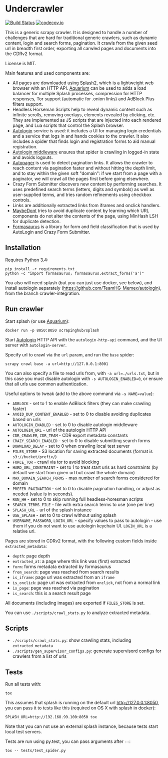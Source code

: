 Undercrawler
============

[![Build Status](https://travis-ci.org/TeamHG-Memex/undercrawler.svg?branch=master)](https://travis-ci.org/TeamHG-Memex/undercrawler)
[![codecov.io](https://codecov.io/github/TeamHG-Memex/undercrawler/coverage.svg?branch=master)](https://codecov.io/github/TeamHG-Memex/undercrawler?branch=master)

This is a generic scrapy crawler. It is designed to handle a number
of challenges that are hard for traditional generic crawlers, such as
dynamic content, login and search forms, pagination. It crawls from the given
seed url in breadth first order,
exporting all carwled pages and documents into the CDRv2 format.

License is MIT.

Main features and used components are:

- All pages are downloaded using [Splash2](https://github.com/scrapinghub/splash),
  which is a lightweight web browser with an HTTP API.
  [Aquarium](https://github.com/TeamHG-Memex/aquarium) can be used to
  adds a load balancer for multiple Splash processes,
  compression for HTTP responses, Tor support (automatic for .onion links) and
  AdBlock Plus filters support.
- Headless Horseman Scripts help to reveal dynamic content
  such as infinite scrolls, removing overlays,
  elements revealed by clicking, etc.
  They are implemented as JS scripts that are injected into each rendered page,
  and Lua scripts that control the Splash browser.
- [Autologin](https://github.com/TeamHG-Memex/autologin) service is used:
  it includes a UI for managing login credentials and a service that logs in
  and hands cookies to the crawler.
  It also includes a spider that finds login and registration forms
  to aid manual registration.
- [Autologin middleware](https://github.com/TeamHG-Memex/autologin-middleware)
  ensures that spider is crawling in logged-in state and avoids logouts.
- [Autopager](https://github.com/TeamHG-Memex/autopager) is used to detect
  pagination links. It allows the crawler to reach content via pagination
  faster and without hitting the depth limit,
  and to stay within the given soft "domain":
  if we start from a page with a paginator,
  we will crawl all the pages first before going elsewhere.
- Crazy Form Submitter discovers new content by performing searches.
  It uses predefined search terms (letters, digits and symbols) as well as
  user-supplied terms, and tries random refinements using checkbox controls.
- Links are additionally extracted links from iframes and onclick handlers.
- [MaybeDont](https://github.com/TeamHG-Memex/MaybeDont)
  tries to avoid duplicate content by learning which URL
  components do not alter the contents of the page, using MinHash LSH
  for duplicate detection.
- [Formasaurus](https://github.com/TeamHG-Memex/Formasaurus) is a library
  for form and field classification that is used by AutoLogin and
  Crazy Form Submitter.


Installation
------------

Requires Python 3.4:

    pip install -r requirements.txt
    python -c "import formasaurus; formasaurus.extract_forms('a')"

You also will need splash (but you can just use docker, see below),
and install autologin separately (https://github.com/TeamHG-Memex/autologin),
from the branch crawler-integration.

Run crawler
-----------

Start splash (or use [Aquarium](https://github.com/TeamHG-Memex/aquarium)):

    docker run -p 8050:8050 scrapinghub/splash

Start [Autologin](https://github.com/TeamHG-Memex/autologin) HTTP API
with the ``autologin-http-api`` command,
and the UI server with ``autologin-server``.

Specify url to crawl via the ``url`` param, and run the ``base`` spider:

    scrapy crawl base -a url=http://127.0.0.1:8001

You can also specify a file to read urls from, with ``-a url=./urls.txt``,
but in this case you must disable autologin with ``-s AUTOLOGIN_ENABLED=0``,
or ensure that all urls use common authentication.

Useful options to tweak (add to the above command via ``-s NAME=value``):

- ``ADBLOCK`` - set to 1 to enable AdBlock filters (they can make crawling faster)
- ``AVOID_DUP_CONTENT_ENABLED`` - set to 0 to disable avoiding duplicates
  based on urls
- ``AUTOLOGIN_ENABLED`` - set to 0 to disable autologin middleware
- ``AUTOLOGIN_URL`` - url of the autologin HTTP API
- ``CDR_CRAWLER``, ``CDR_TEAM`` - CDR export metadata constants
- ``CRAZY_SEARCH_ENABLED`` - set to 0 to disable submitting search forms
- ``DOWNLOAD_DELAY`` - set to 0 when crawling local test server
- ``FILES_STORE`` - S3 location for saving extracted documents
  (format is ``s3://bucket/prefix/``)
- ``FORCE_TOR`` - crawl via tor to avoid blocking
- ``HARD_URL_CONSTRAINT`` - set to 1 to treat start urls as hard constraints
  (by default we start from given url but crawl the whole domain)
- ``MAX_DOMAIN_SEARCH_FORMS`` - max number of search forms considered for domain
- ``PREFER_PAGINATION`` - set to 0 to disable pagination handling, or adjust
  as needed (value is in seconds).
- ``RUN_HH`` - set to 0 to skip running full headless-horesman scripts
- ``SEARCH_TERMS_FILE`` - file with extra search terms to use (one per line)
- ``SPLASH_URL`` - url of the splash instance
- ``USE_SPLASH`` - set to 0 to crawl without using splash
- ``USERNAME``, ``PASSWORD``, ``LOGIN_URL`` - specify values to pass to
  autologin - use them if you do not want to use autologin keychain UI.
  ``LOGIN_URL`` is a relative url.

Pages are stored in CDRv2 format, with the following custom fields inside
``extracted_metadata``:

- ``depth``: page depth
- ``extracted_at``: a page where this link was (first) extracted
- ``form``: forms metadata extracted by formasaurus
- ``from_search``: page was reached from search results
- ``is_iframe``: page url was extracted from an ``iframe``
- ``is_onclick``: page url was extracted from ``onclick``, not from a normal link
- ``is_page``: page was reached via pagination
- ``is_search``: this is a search result page

All documents (including images) are exported if ``FILES_STORE`` is set.

You can use ``./scripts/crawl_stats.py`` to analyze extracted metadata.

Scripts
-------

* ``./scripts/crawl_stats.py``:
  show crawling stats, including ``extracted_metadata``
* ``./scripts/gen_supervisor_configs.py``:
  generate supervisord configs for crawlers from a list of urls

Tests
-----

Run all tests with:

    tox

This assumes that splash is running on the default url http://127.0.0.1:8050,
you can pass it to tests like this (required on OS X with splash in docker):

    SPLASH_URL=http://192.168.99.100:8050 tox

Note that you can not use an external splash instance, because tests start
local test servers.

Tests are run using py.test, you can pass arguments after ``--``:

    tox -- tests/test_spider.py
